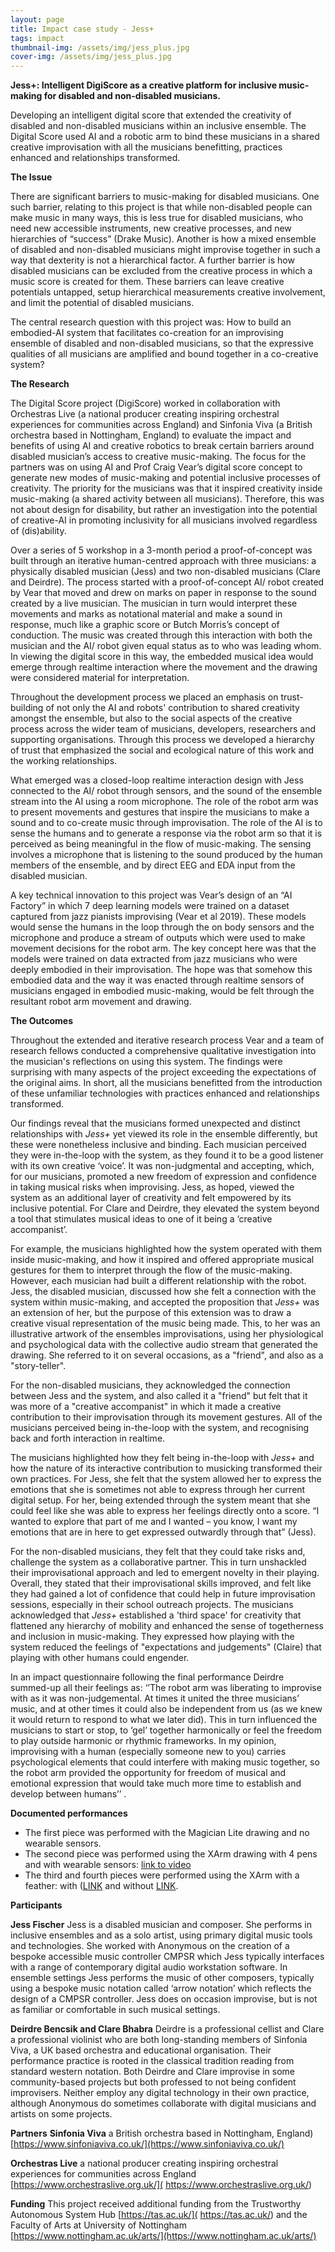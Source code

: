 ```yaml
---
layout: page
title: Impact case study - Jess+
tags: impact
thumbnail-img: /assets/img/jess_plus.jpg
cover-img: /assets/img/jess_plus.jpg
---
```

**Jess+: Intelligent DigiScore as a creative platform for inclusive music-making for disabled and non-disabled musicians.**

Developing an intelligent digital score that extended the creativity of disabled and non-disabled musicians within an inclusive ensemble. The Digital Score used AI and a robotic arm to bind these musicians in a shared creative improvisation with all the musicians benefitting, practices enhanced and relationships transformed.


**The Issue**

There are significant barriers to music-making for disabled musicians. One such barrier, relating to this project is that while non-disabled people can make music in many ways, this is less true for disabled musicians, who need new accessible instruments, new creative processes, and new hierarchies of “success” (Drake Music). Another is how a mixed ensemble of disabled and non-disabled musicians might improvise together in such a way that dexterity is not a hierarchical factor. A further barrier is how disabled musicians can be excluded from the creative process in which a music score is created for them. These barriers can leave creative potentials untapped, setup hierarchical measurements creative involvement, and limit the potential of disabled musicians.

The central research question with this project was: How to build an embodied-AI system that facilitates co-creation for an improvising ensemble of disabled and non-disabled
musicians, so that the expressive qualities of all musicians are amplified and bound together in a co-creative system?

**The Research**

The Digital Score project (DigiScore) worked in collaboration with Orchestras Live (a national producer creating inspiring orchestral experiences for communities across England) and Sinfonia Viva (a British orchestra based in Nottingham, England) to evaluate the impact and benefits of using AI and creative robotics to break certain barriers around disabled
musician’s access to creative music-making. The focus for the partners was on using AI and Prof Craig Vear’s digital score concept to generate new modes of music-making and potential inclusive processes of creativity. The priority for the musicians was that it inspired creativity inside music-making (a shared activity between all musicians). Therefore, this was not about design for disability, but rather an investigation into the potential of creative-AI in promoting inclusivity for all musicians involved regardless of (dis)ability.

Over a series of 5 workshop in a 3-month period a proof-of-concept was built through an iterative human-centred approach with three musicians: a physically disabled musician (Jess) and two non-disabled musicians (Clare and Deirdre). The process started with a proof-of-concept AI/ robot created by Vear that moved and drew on marks on paper in response to the sound created by a live musician. The musician in turn would interpret these movements and marks as notational material and make a sound in response, much like a graphic score or Butch Morris’s concept of conduction. The music was created through this interaction with both the musician and the AI/ robot given equal status as to who was leading whom. In viewing the digital score in this way, the embedded musical idea would emerge through realtime interaction where the movement and the drawing were considered material for interpretation.

Throughout the development process we placed an emphasis on trust-building of not only the AI and robots' contribution to shared creativity amongst the ensemble, but also to the social aspects of the creative process across the wider team of musicians, developers, researchers and supporting organisations. Through this process we developed a hierarchy of trust that emphasized the social and ecological nature of this work and the working relationships.

What emerged was a closed-loop realtime interaction design with Jess connected to the AI/ robot through sensors, and the sound of the ensemble stream into the AI using a room microphone. The role of the robot arm was to present movements and gestures that inspire the musicians to make a sound and to co-create music through improvisation. The role of the AI is to sense the humans and to generate a response via the robot arm so that it is perceived as being meaningful in the flow of music-making. The sensing involves a microphone that is listening to the sound produced by the human members of the ensemble, and by direct EEG and EDA input from the disabled musician. 

A key technical innovation to this project was Vear’s design of an “AI Factory” in which 7 deep learning models were trained on a dataset captured from jazz pianists improvising (Vear et al 2019). These models would sense the humans in the loop through the on body sensors and the microphone and produce a stream of outputs which were used to make movement decisions for the robot arm. The key concept here was that the models were trained on data extracted from jazz musicians who were deeply embodied in their improvisation. The hope was that somehow this embodied data and the way it was enacted through realtime sensors of musicians engaged in embodied music-making, would be felt through the resultant robot arm movement and drawing.



**The Outcomes**

Throughout the extended and iterative research process Vear and a team of research fellows conducted a comprehensive qualitative investigation into the musician's reflections on using this system. The findings were surprising with many aspects of the project exceeding the expectations of the original aims. In short, all the musicians benefitted from the introduction of these unfamiliar technologies with practices enhanced and relationships transformed. 

Our findings reveal that the musicians formed unexpected and distinct relationships with *Jess+* yet viewed its role in the ensemble differently, but these were nonetheless inclusive and binding. Each musician perceived they were in-the-loop with the system, as they found it to be a good listener with its own creative ‘voice’. It was non-judgmental and accepting, which, for our musicians, promoted a new freedom of expression and confidence in taking musical risks when improvising. Jess, as hoped, viewed the system as an additional layer of creativity and felt empowered by its inclusive potential. For Clare and Deirdre, they elevated the system beyond a tool that stimulates musical ideas to one of it being a ‘creative accompanist’. 

For example, the musicians highlighted how the system operated with them inside music-making, and how it inspired and offered appropriate musical gestures for them to interpret through the flow of the music-making. However, each musician had built a different relationship with the robot. Jess, the disabled musician, discussed how she felt a connection with the system within music-making, and accepted the proposition that *Jess+* was an extension of her, but the purpose of this extension was to draw a creative visual representation of the music being made. This, to her was an illustrative artwork of the ensembles improvisations, using her physiological and psychological data with the collective audio stream that generated the drawing. She referred to it on several occasions, as a "friend", and also as a "story-teller". 

For the non-disabled musicians, they acknowledged the connection between Jess and the system, and also called it a "friend" but felt that it was more of a "creative accompanist" in which it made a creative contribution to their improvisation through its movement gestures. All of the musicians perceived being in-the-loop with the system, and recognising back and forth interaction in realtime.

The musicians highlighted how they felt being in-the-loop with *Jess+* and how the nature of its interactive contribution to musicking transformed their own practices. For Jess, she felt that the system allowed her to express the emotions that she is sometimes not able to express through her current digital setup. For her, being extended through the system meant that she could feel like she was able to express her feelings directly onto a score. “I wanted to explore that part of me and I wanted – you know, I want my emotions that are in here to get expressed outwardly through that” (Jess). 

For the non-disabled musicians, they felt that they could take risks and, challenge the system as a collaborative partner. This in turn unshackled their improvisational approach and led to emergent novelty in their playing. Overall, they stated that their improvisational skills improved, and felt like they had gained a lot of confidence that could help in future improvisation sessions, especially in their school outreach projects. The musicians acknowledged that *Jess+* established a 'third space' for creativity that flattened any hierarchy of mobility and enhanced the sense of togetherness and inclusion in music-making. They expressed how playing with the system reduced the feelings of "expectations and judgements" (Claire) that playing with other humans could engender.  

In an impact questionnaire following the final performance Deirdre summed-up all their feelings as: 
‘’The robot arm was liberating to improvise with as it was non-judgemental. At times it united the three musicians’ music, and at other times it could also be independent from us (as we knew it would return to respond to what we later did). This in turn influenced the musicians to start or stop, to ‘gel’ together harmonically or feel the freedom to play outside harmonic or rhythmic frameworks. In my opinion, improvising with a human (especially someone new to you) carries psychological elements that could interfere with making music together, so the robot arm provided the opportunity for freedom of musical and emotional expression that would take much more time to establish and develop between humans’’ .


**Documented performances**
-	The first piece was performed with the Magician Lite drawing and no wearable sensors.
-	The second piece was performed using the XArm drawing with 4 pens and with wearable sensors: [link to video](https://youtu.be/MBPQNmAXvXk)
-	The third and fourth pieces were performed using the XArm with a feather: with ([LINK](https://youtu.be/7dQKIpjKJu4) and without [LINK](https://youtu.be/sK4KAmv3ikw).


**Participants**

**Jess Fischer**
Jess is a disabled musician and composer. She performs in inclusive ensembles and as a solo artist, using primary digital music tools and technologies. She worked with Anonymous on the creation of a bespoke accessible music controller CMPSR which Jess typically interfaces with a range of contemporary digital audio workstation software. In ensemble settings Jess performs the music of other composers, typically using a bespoke music notation called ‘arrow notation’ which reflects the design of a CMPSR controller. Jess does on occasion improvise, but is not as familiar or comfortable in such musical settings. 

**Deirdre Bencsik and Clare Bhabra**
Deirdre is a professional cellist and Clare a professional violinist who are both long-standing members of Sinfonia Viva, a UK based orchestra and educational organisation. Their performance practice is rooted in the classical tradition reading from standard western notation. Both Deirdre and Clare improvise in some community-based projects but both professed to not being confident improvisers. Neither employ any digital technology in their own practice, although Anonymous do sometimes collaborate with digital musicians and artists on some projects.  

**Partners**
**Sinfonia Viva**  a British orchestra based in Nottingham, England)  [https://www.sinfoniaviva.co.uk/](https://www.sinfoniaviva.co.uk/)

**Orchestras Live** a national producer creating inspiring orchestral experiences for communities across England [https://www.orchestraslive.org.uk/]( https://www.orchestraslive.org.uk/)

**Funding**
This project received additional funding from the Trustworthy Autonomous System Hub [https://tas.ac.uk/]( https://tas.ac.uk/) and the Faculty of Arts at University of Nottingham [https://www.nottingham.ac.uk/arts/](https://www.nottingham.ac.uk/arts/)
